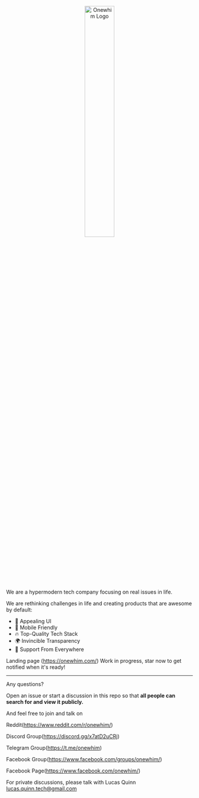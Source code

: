 <p align="center">
  <img alt="Onewhim Logo" src="https://cdn.cloudwhim.com/onewhim-logo-name-1918.webp" style="max-width: 200 px; width: 40%; min-width: 150 px;"/>
</p>

We are a hypermodern tech company focusing on real issues in life.

We are rethinking challenges in life and creating products that are awesome by default:

- 🦋 Appealing UI
- 📱 Mobile Friendly
- 🔥 Top-Quality Tech Stack
- 🌍 Invincible Transparency
- 🥳 Support From Everywhere

Landing page (<https://onewhim.com/>) Work in progress, star now to get notified when it's ready!

---

Any questions?

Open an issue or start a discussion in this repo so that **all people can search for and view it publicly.**

And feel free to join and talk on

Reddit(<https://www.reddit.com/r/onewhim/>)

Discord Group(<https://discord.gg/x7atD2uCRj>)

Telegram Group(<https://t.me/onewhim>)

Facebook Group(<https://www.facebook.com/groups/onewhim/>)

Facebook Page(<https://www.facebook.com/onewhim/>)

For private discussions, please talk with Lucas Quinn <lucas.quinn.tech@gmail.com>
